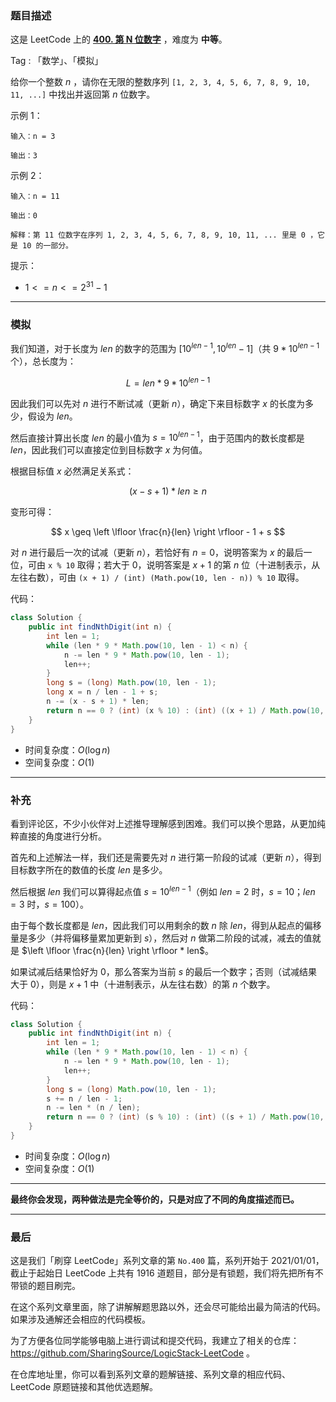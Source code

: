 ### 题目描述

这是 LeetCode 上的 **[400. 第 N 位数字](https://leetcode-cn.com/problems/nth-digit/solution/gong-shui-san-xie-jian-dan-mo-ni-ti-by-a-w5wl/)** ，难度为 **中等**。

Tag : 「数学」、「模拟」



给你一个整数 $n$ ，请你在无限的整数序列 `[1, 2, 3, 4, 5, 6, 7, 8, 9, 10, 11, ...]` 中找出并返回第 $n$ 位数字。

示例 1：
```
输入：n = 3

输出：3
```
示例 2：
```
输入：n = 11

输出：0

解释：第 11 位数字在序列 1, 2, 3, 4, 5, 6, 7, 8, 9, 10, 11, ... 里是 0 ，它是 10 的一部分。
```

提示：
* $1 <= n <= 2^{31} - 1$

---

### 模拟

我们知道，对于长度为 $len$ 的数字的范围为 $[10^{len - 1}, 10^{len} - 1]$（共 $9 * 10^{len - 1}$ 个），总长度为：

$$
L = len * 9 * 10^{len - 1}
$$

因此我们可以先对 $n$ 进行不断试减（更新 $n$），确定下来目标数字 $x$ 的长度为多少，假设为 $len$。

然后直接计算出长度 $len$ 的最小值为 $s = 10^{len - 1}$，由于范围内的数长度都是 $len$，因此我们可以直接定位到目标数字 $x$ 为何值。

根据目标值 $x$ 必然满足关系式：

$$
(x - s + 1) * len \geq n
$$

变形可得：

$$
x \geq \left \lfloor \frac{n}{len} \right \rfloor - 1 + s
$$

对 $n$ 进行最后一次的试减（更新 $n$），若恰好有 $n = 0$，说明答案为 $x$ 的最后一位，可由 `x % 10` 取得；若大于 $0$，说明答案是 $x + 1$ 的第 $n$ 位（十进制表示，从左往右数），可由 `(x + 1) / (int) (Math.pow(10, len - n)) % 10` 取得。

代码：
```java
class Solution {
    public int findNthDigit(int n) {
        int len = 1;
        while (len * 9 * Math.pow(10, len - 1) < n) {
            n -= len * 9 * Math.pow(10, len - 1);
            len++;
        }
        long s = (long) Math.pow(10, len - 1);
        long x = n / len - 1 + s;
        n -= (x - s + 1) * len;
        return n == 0 ? (int) (x % 10) : (int) ((x + 1) / Math.pow(10, len - n) % 10);
    }
}
```
* 时间复杂度：$O(\log{n})$
* 空间复杂度：$O(1)$

---

### 补充

看到评论区，不少小伙伴对上述推导理解感到困难。我们可以换个思路，从更加纯粹直接的角度进行分析。

首先和上述解法一样，我们还是需要先对 $n$ 进行第一阶段的试减（更新 $n$），得到目标数字所在的数值的长度 $len$ 是多少。

然后根据 $len$ 我们可以算得起点值 $s = 10^{len - 1}$（例如 $len = 2$ 时，$s = 10$；$len = 3$ 时，$s = 100$）。

由于每个数长度都是 $len$，因此我们可以用剩余的数 $n$ 除 $len$，得到从起点的偏移量是多少（并将偏移量累加更新到 $s$），然后对 $n$ 做第二阶段的试减，减去的值就是 $\left \lfloor \frac{n}{len} \right \rfloor * len$。

如果试减后结果恰好为 $0$，那么答案为当前 $s$ 的最后一个数字；否则（试减结果大于 $0$），则是 $x + 1$ 中（十进制表示，从左往右数）的第 $n$ 个数字。

代码：
```java
class Solution {
    public int findNthDigit(int n) {
        int len = 1;
        while (len * 9 * Math.pow(10, len - 1) < n) {
            n -= len * 9 * Math.pow(10, len - 1);
            len++;
        }
        long s = (long) Math.pow(10, len - 1);
        s += n / len - 1;
        n -= len * (n / len);
        return n == 0 ? (int) (s % 10) : (int) ((s + 1) / Math.pow(10, len - n) % 10);
    }
}
```
* 时间复杂度：$O(\log{n})$
* 空间复杂度：$O(1)$

---

**最终你会发现，两种做法是完全等价的，只是对应了不同的角度描述而已。**

---

### 最后

这是我们「刷穿 LeetCode」系列文章的第 `No.400` 篇，系列开始于 2021/01/01，截止于起始日 LeetCode 上共有 1916 道题目，部分是有锁题，我们将先把所有不带锁的题目刷完。

在这个系列文章里面，除了讲解解题思路以外，还会尽可能给出最为简洁的代码。如果涉及通解还会相应的代码模板。

为了方便各位同学能够电脑上进行调试和提交代码，我建立了相关的仓库：https://github.com/SharingSource/LogicStack-LeetCode 。

在仓库地址里，你可以看到系列文章的题解链接、系列文章的相应代码、LeetCode 原题链接和其他优选题解。

